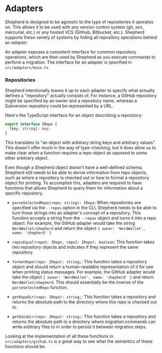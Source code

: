 # Adapters

Shepherd is designed to be agnostic to the type of repositories it operates on. This allows it to be used with any version control system (git, svn, mercurial, etc.) or any hosted VCS (GitHub, Bitbucket, etc.). Shepherd supports these variety of systems by hiding all repository operations behind an *adapter*.

An adapter exposes a consistent interface for common repository operations, which are then used by Shepherd as you execute commands to perform a migration. The interface for an adapter is specified in `src/adapters/base.ts`.

### Repositories

Shepherd intentionally leaves it up to each adapter to specify what actually defines a "repository" actually consists of. For instance, a GitHub repository might be specified by an owner and a repository name, whereas a Subversion repository could be represented by a URL.

Here's the TypeScript interface for an object describing a repository:

```ts
export interface IRepo {
  [key: string]: any;
}
```

This translates to "an object with arbitrary string keys and arbitrary values". This doesn't offer much in the way of type-checking, but it does allow us to make clear when a function requires a repo object as opposed to some other arbitrary object.

Even though a Shepherd object doesn't have a well-defined schema, Shepherd still needs to be able to derive information from repo objects, such as where a repository is checked out or how to format a repository object for printing. To accomplish this, adapters are required to have functions that allows Shepherd to query them for information about a specific repository.

- `parseSelectedRepo(repo: string): IRepo`: When repositories are specified via the `--repos` option in the CLI, Shepherd needs to be able to turn those strings into an adapter's concept of a repository. This function accepts a string from the `--repos` object and turns it into a repo object. For example, the GitHub adapter would take the string `NerdWallet/shepherd` and return the object `{ owner: 'NerdWallet', name: 'shepherd' }`

- `reposEqual(repo1: IRepo, repo2: IRepo): boolean`: This function takes two repository objects and indicates if they represent the same repository.

- `formatRepo(repo: IRepo): string;`: This function takes a repository object and should return a human-readable representation of it for use when printing status messages. For example, the GitHub adapter would take the object `{ owner: 'NerdWallet', name: 'shepherd' }` and return `NerdWallet/shepherd`. This should essentially be the inverse of the `parseSelectedRepo` function.

- `getRepoDir(repo: IRepo): string;`: This function takes a repository and returns the absolute path to the directory where this repo is checked out to.

- `getDataDir(repo: IRepo): string;`: This function takes a repository and returns the absolute path to a directory where migration commands can write arbitrary files to in order to persist it between migration steps.

Looking at the implementation of all these functions in `src/adapters/github.ts` is a great way to see what the semantics of these functions should be.